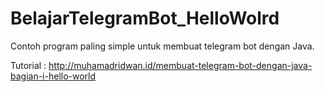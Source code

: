# BelajarTelegramBot_HelloWolrd

Contoh program paling simple untuk membuat telegram bot dengan Java.

Tutorial :
http://muhamadridwan.id/membuat-telegram-bot-dengan-java-bagian-i-hello-world
